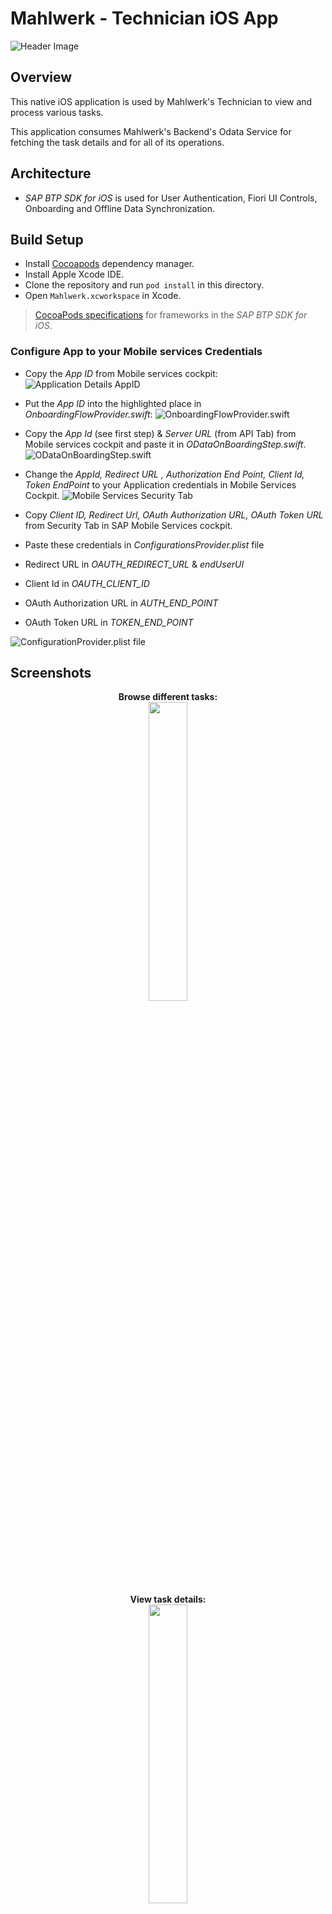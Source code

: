 # Mahlwerk - Technician iOS App

![Header Image](images/Header_ios.png)

## Overview 

This native iOS application is used by Mahlwerk's Technician to view and process various tasks.  

This application consumes Mahlwerk's Backend's Odata Service for fetching the task details and for all of its operations. 

## Architecture

- *SAP BTP SDK for iOS* is used for User Authentication, Fiori UI Controls, Onboarding and Offline Data Synchronization. 

## Build Setup

- Install [Cocoapods](https://cocoapods.org/) dependency manager.
- Install Apple Xcode IDE.
- Clone the repository and run `pod install` in this directory.
- Open `Mahlwerk.xcworkspace` in Xcode.

 > [CocoaPods specifications](https://github.com/SAP-samples/cloud-sdk-ios-specs) for frameworks in the *SAP BTP SDK for iOS*.

### Configure App to your Mobile services Credentials

-  Copy the *App ID* from Mobile services cockpit:
![Application Details AppID](images/AppId.png)

- Put the *App ID* into the highlighted place in *OnboardingFlowProvider.swift*:
![OnboardingFlowProvider.swift](images/OFP.png)

- Copy the *App Id* (see first step) & *Server URL* (from API Tab) from Mobile services cockpit and paste it in *ODataOnBoardingStep.swift*.
![ODataOnBoardingStep.swift](images/OOS.png)

- Change the *AppId, Redirect URL , Authorization End Point, Client Id, Token EndPoint* to your Application credentials in Mobile Services Cockpit. 
![Mobile Services Security Tab](images/Authorization.png)

- Copy *Client ID, Redirect Url, OAuth Authorization URL, OAuth Token URL* from Security Tab in SAP Mobile Services cockpit.

- Paste these credentials in *ConfigurationsProvider.plist* file
- Redirect URL in *OAUTH_REDIRECT_URL* & *endUserUI*
- Client Id in *OAUTH_CLIENT_ID*
- OAuth Authorization URL in *AUTH_END_POINT*
- OAuth Token URL in *TOKEN_END_POINT*

![ConfigurationProvider.plist file](images/ConfigProvider.png)

## Screenshots

<p align="center">
  <b>Browse different tasks:</b><br>
  <img src="images/Tasks.png" width="35%">
</p>
<br><br>

<p align="center">
  <b>View task details:</b><br>
  <img src="images/ScheduledTask.png" width="35%">
</p>
<br><br>

<p align="center">
  <b>Update task status:</b><br>
  <img src="images/ChangeStatus.png" width="35%">
</p>
<br><br>

<p align="center">
  <b>View location of task:</b><br>
  <img src="images/Navigation.png" width="35%">
</p>
<br><br>

<p align="center">
  <b>View locations of all tasks:</b><br>
  <img src="images/MapTasks.png" width="35%">
</p>
<br><br>

<p align="center">
  <b>View customer details:</b><br>
  <img src="images/Profile.png" width="35%">
</p>
